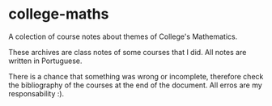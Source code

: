 # college-maths
A colection of course notes about themes of College's Mathematics.

These archives are class notes of some courses that I did. All notes are written in Portuguese.

There is a chance that something was wrong or incomplete, therefore check the bibliography of the courses at the end of the document. All erros are my responsability :).
